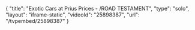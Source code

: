{
    "title": "Exotic Cars at Prius Prices - \/ROAD TESTAMENT",
    "type": "solo",
    "layout": "iframe-static",
    "videoId": "25898387",
    "url": "\/tvpembed\/25898387"
}